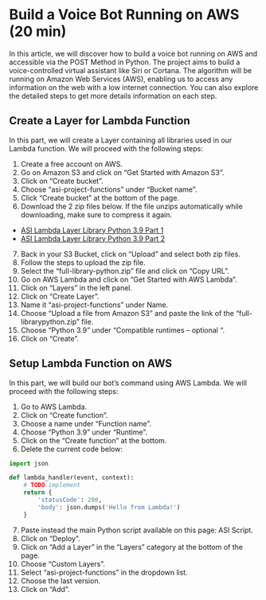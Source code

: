 # Build a Voice Bot Running on AWS (20 min)

In this article, we will discover how to build a voice bot running on AWS and accessible via
the POST Method in Python. The project aims to build a voice-controlled virtual assistant like
Siri or Cortana. The algorithm will be running on Amazon Web Services (AWS), enabling us to
access any information on the web with a low internet connection. You can also explore the
detailed steps to get more details information on each step.

## Create a Layer for Lambda Function

In this part, we will create a Layer containing all libraries used in our Lambda function. We will proceed with the following steps:
1. Create a free account on AWS.
2. Go on Amazon S3 and click on “Get Started with Amazon S3”.
3. Click on “Create bucket”.
4. Choose “asi-project-functions” under “Bucket name”.
5. Click “Create bucket” at the bottom of the page.
6. Download the 2 zip files below. If the file unzips automatically while downloading, make sure to compress it again.
  - [ASI Lambda Layer Library Python 3.9 Part 1](https://github.com/6248b8d16d1ed6821698c04b329a6c83/ASI-Project/blob/1ae454ba9b29b7b619947df3331535cd8d09226d/data/layer/asi_lambda_layer_library_python_3_9_part_1.zip)
  - [ASI Lambda Layer Library Python 3.9 Part 2](https://github.com/6248b8d16d1ed6821698c04b329a6c83/ASI-Project/blob/1ae454ba9b29b7b619947df3331535cd8d09226d/data/layer/asi_lambda_layer_library_python_3_9_part_2.zip)
7. Back in your S3 Bucket, click on “Upload” and select both zip files.
8. Follow the steps to upload the zip file.
9. Select the “full-library-python.zip” file and click on “Copy URL”.
10. Go on AWS Lambda and click on “Get Started with AWS Lambda”.
11. Click on “Layers” in the left panel.
12. Click on “Create Layer”.
13. Name it “asi-project-functions” under Name.
14. Choose “Upload a file from Amazon S3” and paste the link of the “full-librarypython.zip” file.
15. Choose “Python 3.9” under “Compatible runtimes – optional “.
16. Click on “Create”.

## Setup Lambda Function on AWS

In this part, we will build our bot’s command using AWS Lambda. We will proceed with the following steps:
1. Go to AWS Lambda.
2. Click on “Create function”.
3. Choose a name under “Function name”.
4. Choose “Python 3.9” under “Runtime”.
5. Click on the “Create function” at the bottom.
6. Delete the current code below:
```python
import json

def lambda_handler(event, context):
    # TODO implement
    return {
        'statusCode': 200,
        'body': json.dumps('Hello from Lambda!')
    }
```
7. Paste instead the main Python script available on this page: ASI Script.
8. Click on “Deploy”.
9. Click on “Add a Layer” in the “Layers” category at the bottom of the page.
10. Choose “Custom Layers”.
11. Select “asi-project-functions” in the dropdown list.
12. Choose the last version.
13. Click on “Add”.


